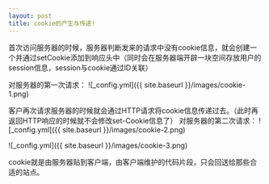 ```yaml
---
layout: post
title: cookie的产生与传递!
---
```


首次访问服务器的时候，服务器判断发来的请求中没有cookie信息，就会创建一个并通过setCookie添加到响应头中（同时会在服务器端开辟一块空间存放用户的session信息，session与cookie通过ID关联）

对服务器的第一次请求：
![_config.yml]({{ site.baseurl }}/images/cookie-1.png)

客户再次请求服务器的时候就会通过HTTP请求将cookie信息传递过去。（此时再返回HTTP响应的时候就不会修改set-Cookie信息了）
对服务器的第二次请求：
![_config.yml]({{ site.baseurl }}/images/cookie-2.png)

![_config.yml]({{ site.baseurl }}/images/cookie-3.png)

cookie就是由服务器贴到客户端，由客户端维护的代码片段，只会回送给那些合适的站点。